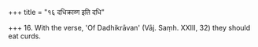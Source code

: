 +++
title = "१६ दधिक्राव्ण इति दधि"

+++
16. With the verse, 'Of Dadhikrāvan' (Vāj. Saṃh. XXIII, 32) they should eat curds.
